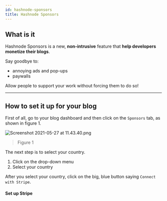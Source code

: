```yaml
---
id: hashnode-sponsors
title: Hashnode Sponsors
---
```


## What is it

Hashnode Sponsors is a new, **non-intrusive** feature that **help developers monetize their blogs**.

Say goodbye to:
- annoying ads and pop-ups
- paywalls

Allow people to support your work without forcing them to do so!

---

## How to set it up for your blog

First of all, go to your blog dashboard and then click on the `Sponsors` tab, as shown in figure 1.

![Screenshot 2021-05-27 at 11.43.40.png](https://cdn.hashnode.com/res/hashnode/image/upload/v1622107556315/pxJWXuyf1.png)
> Figure 1

The next step is to select your country.
1. Click on the drop-down menu
2. Select your country

After you select your country, click on the big, blue button saying `Connect with Stripe`.

#### Set up Stripe